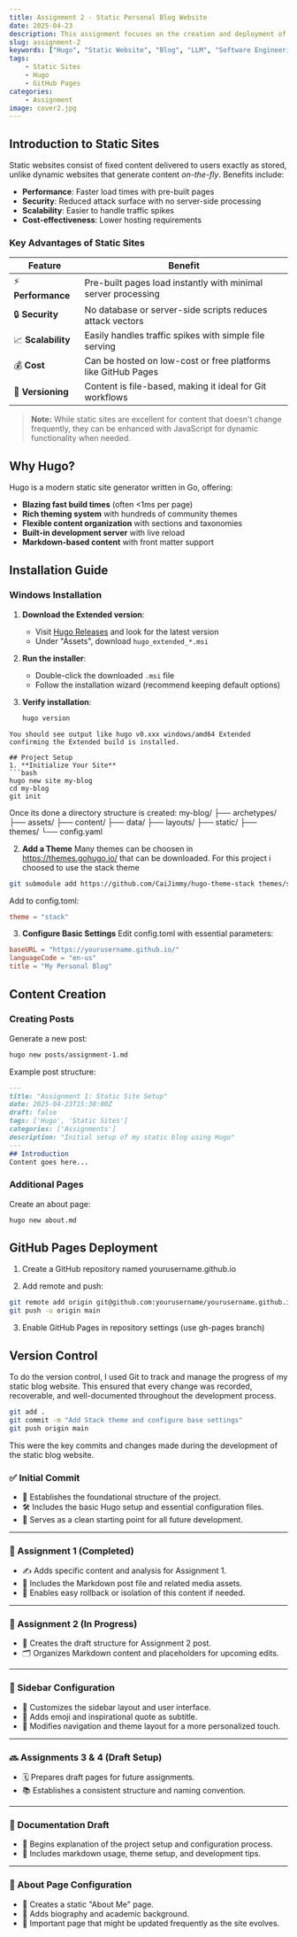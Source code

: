```yaml
---
title: Assignment 2 - Static Personal Blog Website
date: 2025-04-23
description: This assignment focuses on the creation and deployment of a static personal blog website using Hugo, a fast and flexible static site generator. The project involves setting up a customizable site structure, selecting and integrating a theme, and documenting the development process using Markdown. Git is used for version control to ensure meaningful and traceable progress throughout the development cycle. 
slug: assignment-2
keywords: ["Hugo", "Static Website", "Blog", "LLM", "Software Engineering"]
tags: 
    - Static Sites
    - Hugo
    - GitHub Pages
categories:
    - Assignment
image: cover2.jpg
---
```


## Introduction to Static Sites

Static websites consist of fixed content delivered to users exactly as stored, unlike dynamic websites that generate content _on-the-fly_. Benefits include:

- **Performance**: Faster load times with pre-built pages
- **Security**: Reduced attack surface with no server-side processing
- **Scalability**: Easier to handle traffic spikes
- **Cost-effectiveness**: Lower hosting requirements

### Key Advantages of Static Sites

| Feature          | Benefit                                                                 |
|------------------|-------------------------------------------------------------------------|
| ⚡ **Performance** | Pre-built pages load instantly with minimal server processing           |
| 🔒 **Security**   | No database or server-side scripts reduces attack vectors               |
| 📈 **Scalability** | Easily handles traffic spikes with simple file serving                  |
| 💰 **Cost**       | Can be hosted on low-cost or free platforms like GitHub Pages           |
| 🔄 **Versioning** | Content is file-based, making it ideal for Git workflows                |

> **Note:** While static sites are excellent for content that doesn't change frequently, they can be enhanced with JavaScript for dynamic functionality when needed.

## Why Hugo?

Hugo is a modern static site generator written in Go, offering:

- **Blazing fast build times** (often <1ms per page)
- **Rich theming system** with hundreds of community themes
- **Flexible content organization** with sections and taxonomies
- **Built-in development server** with live reload
- **Markdown-based content** with front matter support

## Installation Guide

### Windows Installation

1. **Download the Extended version**:
   - Visit [Hugo Releases](https://github.com/gohugoio/hugo/releases) and look for the latest version
   - Under "Assets", download `hugo_extended_*.msi`

2. **Run the installer**:
   - Double-click the downloaded `.msi` file
   - Follow the installation wizard (recommend keeping default options)

3. **Verify installation**:
   ```powershell
   hugo version
  ```
You should see output like hugo v0.xxx windows/amd64 Extended confirming the Extended build is installed.

## Project Setup
1. **Initialize Your Site**
```bash
hugo new site my-blog
cd my-blog
git init
```
Once its done a directory structure is created:
my-blog/
├── archetypes/
├── assets/
├── content/
├── data/
├── layouts/
├── static/
├── themes/
└── config.yaml

2. **Add a Theme**
Many themes can be choosen in https://themes.gohugo.io/ that can be downloaded. For this project i choosed to use the stack theme
```bash
git submodule add https://github.com/CaiJimmy/hugo-theme-stack themes/stack
```
Add to config.toml:

```toml
theme = "stack"
```
3. **Configure Basic Settings**
Edit config.toml with essential parameters:

```toml
baseURL = "https://yourusername.github.io/"
languageCode = "en-us"
title = "My Personal Blog"
```
## Content Creation
### Creating Posts
Generate a new post:

```bash
hugo new posts/assignment-1.md
```
Example post structure:

```markdown
---
title: "Assignment 1: Static Site Setup"
date: 2025-04-23T15:30:00Z
draft: false
tags: ['Hugo', 'Static Sites']
categories: ['Assignments']
description: "Initial setup of my static blog using Hugo"
---
## Introduction
Content goes here...
```
### Additional Pages
Create an about page:

```bash
hugo new about.md
```
## GitHub Pages Deployment
1. Create a GitHub repository named yourusername.github.io

2. Add remote and push:

```bash
git remote add origin git@github.com:yourusername/yourusername.github.io.git
git push -u origin main
```
3. Enable GitHub Pages in repository settings (use gh-pages branch)

## Version Control

To do the version control, I used Git to track and manage the progress of my static blog website. This ensured that every change was recorded, recoverable, and well-documented throughout the development process.

```bash
git add .
git commit -m "Add Stack theme and configure base settings"
git push origin main
```

This were the key commits and changes made during the development of the static blog website.

### ✅ Initial Commit
- 🧱 Establishes the foundational structure of the project.
- 🛠️ Includes the basic Hugo setup and essential configuration files.
- 🌱 Serves as a clean starting point for all future development.

---

### 📝 Assignment 1 (Completed)
- ✍️ Adds specific content and analysis for Assignment 1.
- 📄 Includes the Markdown post file and related media assets.
- 🔄 Enables easy rollback or isolation of this content if needed.

---

### 🚧 Assignment 2 (In Progress)
- 📌 Creates the draft structure for Assignment 2 post.
- 🗂️ Organizes Markdown content and placeholders for upcoming edits.

---

### 🎨 Sidebar Configuration
- 🧩 Customizes the sidebar layout and user interface.
- 🐝 Adds emoji and inspirational quote as subtitle.
- 🧭 Modifies navigation and theme layout for a more personalized touch.

---

### 🔜 Assignments 3 & 4 (Draft Setup)
- 🗓️ Prepares draft pages for future assignments.
- 📚 Establishes a consistent structure and naming convention.

---

### 📖 Documentation Draft
- 📝 Begins explanation of the project setup and configuration process.
- 📌 Includes markdown usage, theme setup, and development tips.

---

### 👤 About Page Configuration
- 📄 Creates a static "About Me" page.
- 🧬 Adds biography and academic background.
- 🌟 Important page that might be updated frequently as the site evolves.

